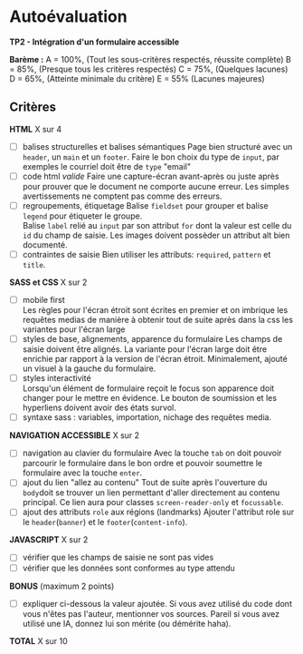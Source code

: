 # Autoévaluation
__TP2 - Intégration d'un formulaire accessible__

__Barème :__ 
A = 100%, (Tout les sous-critères respectés, réussite complète)
B = 85%, (Presque tous les critères respectés)
C = 75%, (Quelques lacunes)
D = 65%, (Atteinte minimale du critère)
E = 55% (Lacunes majeures)
 
## Critères
__HTML__ X sur 4
- [ ] balises structurelles et balises sémantiques 
Page bien structuré avec un `header`, un `main` et un `footer`.
Faire le bon choix du type de `input`, par exemples le courriel doit être de `type` "email"
- [ ] code html *valide* 
Faire une capture-écran avant-après ou juste après pour prouver que le document ne comporte aucune erreur. Les simples avertissements ne comptent pas comme des erreurs.
- [ ] regroupements, étiquetage 
Balise `fieldset` pour grouper et balise `legend` pour étiqueter le groupe.  
Balise `label` relié au `input` par son attribut `for` dont la valeur est celle du `id` du champ de saisie.
Les images doivent possèder un attribut alt bien documenté.
- [ ] contraintes de saisie 
Bien utiliser les attributs: `required`, `pattern` et `title`. 
  
__SASS et CSS__ X sur 2
- [ ] mobile first  
Les règles pour l'écran étroit sont écrites en premier et on imbrique les requêtes medias de manière à obtenir tout de suite après dans la css les variantes pour l'écran large 
- [ ] styles de base, alignements, apparence du formulaire
Les champs de saisie doivent être alignés.
La variante pour l'écran large doit être enrichie par rapport à la version de l'écran étroit. Minimalement, ajouté un visuel à la gauche du formulaire.
- [ ] styles interactivité  
Lorsqu'un élément de formulaire reçoit le focus son apparence doit changer pour le mettre en évidence.
Le bouton de soumission et les hyperliens doivent avoir des états survol. 
- [ ] syntaxe sass : variables, importation, nichage des requêtes media.
   
__NAVIGATION ACCESSIBLE__ X sur 2  
- [ ] navigation au clavier du formulaire
Avec la touche `tab` on doit pouvoir parcourir le formulaire dans le bon ordre et pouvoir soumettre le formulaire avec la touche `enter`.
- [ ] ajout du lien "allez au contenu" 
Tout de suite après l'ouverture du `body`doit se trouver un lien permettant d'aller directement au contenu principal. Ce lien aura pour classes `screen-reader-only` et `focussable`.
- [ ] ajout des attributs `role` aux régions (landmarks) 
Ajouter l'attribut role sur le `header`(`banner`) et le `footer`(`content-info`).

__JAVASCRIPT__ X sur 2 
- [ ] vérifier que les champs de saisie ne sont pas vides
- [ ] vérifier que les données sont conformes au type attendu 

__BONUS__ (maximum 2 points)  
- [ ] expliquer ci-dessous la valeur ajoutée. Si vous avez utilisé du code dont vous n'êtes pas l'auteur, mentionner vos sources. Pareil si vous avez utilisé une IA, donnez lui son mérite (ou démérite haha).

__TOTAL__ 
X sur 10  